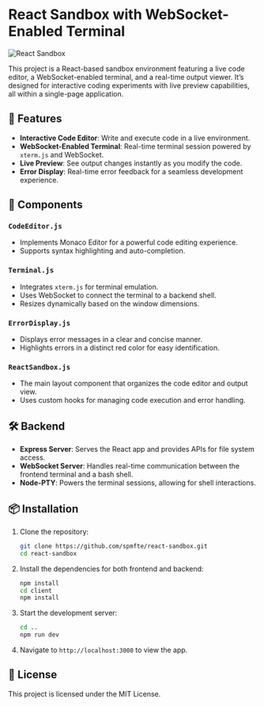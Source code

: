 # React Sandbox with WebSocket-Enabled Terminal

![React Sandbox](https://github.com/user-attachments/assets/c310dc38-f11e-4576-8d7a-1aef210e82f9)

This project is a React-based sandbox environment featuring a live code editor, a WebSocket-enabled terminal, and a real-time output viewer. It’s designed for interactive coding experiments with live preview capabilities, all within a single-page application.

## 🚀 Features

- **Interactive Code Editor**: Write and execute code in a live environment.
- **WebSocket-Enabled Terminal**: Real-time terminal session powered by `xterm.js` and WebSocket.
- **Live Preview**: See output changes instantly as you modify the code.
- **Error Display**: Real-time error feedback for a seamless development experience.

## 🧩 Components

### `CodeEditor.js`
- Implements Monaco Editor for a powerful code editing experience.
- Supports syntax highlighting and auto-completion.

### `Terminal.js`
- Integrates `xterm.js` for terminal emulation.
- Uses WebSocket to connect the terminal to a backend shell.
- Resizes dynamically based on the window dimensions.

### `ErrorDisplay.js`
- Displays error messages in a clear and concise manner.
- Highlights errors in a distinct red color for easy identification.

### `ReactSandbox.js`
- The main layout component that organizes the code editor and output view.
- Uses custom hooks for managing code execution and error handling.

## 🛠️ Backend

- **Express Server**: Serves the React app and provides APIs for file system access.
- **WebSocket Server**: Handles real-time communication between the frontend terminal and a bash shell.
- **Node-PTY**: Powers the terminal sessions, allowing for shell interactions.

## 📦 Installation

1. Clone the repository:
    ```bash
    git clone https://github.com/spmfte/react-sandbox.git
    cd react-sandbox
    ```

2. Install the dependencies for both frontend and backend:
    ```bash
    npm install
    cd client
    npm install
    ```

3. Start the development server:
    ```bash
    cd ..
    npm run dev
    ```

4. Navigate to `http://localhost:3000` to view the app.

## 📝 License

This project is licensed under the MIT License.

